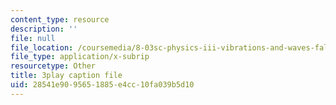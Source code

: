 ```yaml
---
content_type: resource
description: ''
file: null
file_location: /coursemedia/8-03sc-physics-iii-vibrations-and-waves-fall-2016/28541e9095651885e4cc10fa039b5d10_BX4QPdP7fT8.srt
file_type: application/x-subrip
resourcetype: Other
title: 3play caption file
uid: 28541e90-9565-1885-e4cc-10fa039b5d10
---
```

